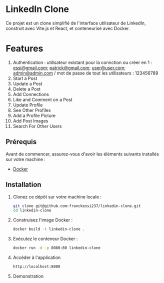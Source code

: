 # LinkedIn Clone

Ce projet est un clone simplifié de l'interface utilisateur de LinkedIn, construit avec Vite.js et React, et conteneurisé avec Docker.

# Features
1. Authentication : utilisateur existant pour la connction ou créer en 1 : essi@gmail.com; patrick@gmail.com; user@user.com; admin@admin.com / mot de passe de tout les utilisateurs : 123456789
2. Start a Post
3. Update a Post
4. Delete a Post
5. Add Connections
6. Like and Comment on a Post
7. Update Profile
8. See Other Profiles
9. Add a Profile Picture
10. Add Post Images
11. Search For Other Users


## Prérequis

Avant de commencer, assurez-vous d'avoir les éléments suivants installés sur votre machine :

- [Docker](https://www.docker.com/products/docker-desktop)

## Installation

1. Clonez ce dépôt sur votre machine locale :

   ```bash
   git clone git@github.com:franckessi237/linkedin-clone.git
   cd linkedin-clone

2. Construisez l'image Docker :

    ```bash
    docker build -t linkedin-clone .

3. Exécutez le conteneur Docker :

    ```bash
    docker run -d -p 8080:80 linkedin-clone

4. Accéder à l'application

    ```bash
    http://localhost:8080


5. Demonstration
